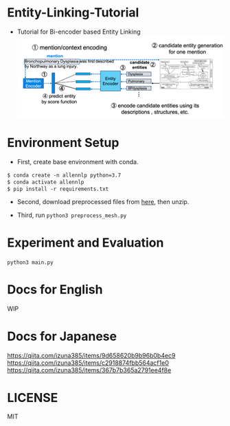 # Entity-Linking-Tutorial
* Tutorial for Bi-encoder based Entity Linking
![biencoder](./docs/candidate_biencoder.png)

# Environment Setup
* First, create base environment with conda.
```
$ conda create -n allennlp python=3.7
$ conda activate allennlp
$ pip install -r requirements.txt
```
* Second, download preprocessed files from [here](https://drive.google.com/drive/folders/1P-iXskc-hbqXateWh3wRknni_knqsagN?usp=sharing), then unzip.

* Third, run `python3 preprocess_mesh.py`

# Experiment and Evaluation
`python3 main.py`

# Docs for English
WIP

# Docs for Japanese
https://qiita.com/izuna385/items/9d658620b9b96b0b4ec9
https://qiita.com/izuna385/items/c2918874fbb564acf1e0
https://qiita.com/izuna385/items/367b7b365a2791ee4f8e

# LICENSE
MIT